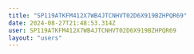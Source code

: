 ```yaml
---
title: "SP119ATKFM412X7WB4JTCNHVT02D6X919BZHPQR69"
date: 2024-08-27T21:48:53.314Z
user: SP119ATKFM412X7WB4JTCNHVT02D6X919BZHPQR69
layout: "users"
---
```

    